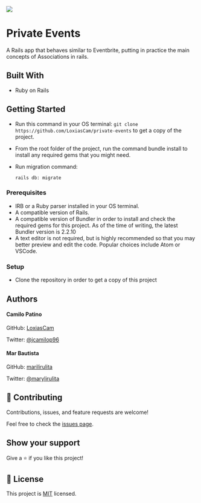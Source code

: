 ![](https://img.shields.io/badge/Microverse-blueviolet)

# Private Events
A Rails app that behaves similar to Eventbrite, putting in practice the main concepts of Associations in rails. 

## Built With

- Ruby on Rails


## Getting Started

- Run this command in your OS terminal: `git clone https://github.com/LoxiasCam/private-events` to get a copy of the project.
- From the root folder of the project, run the command bundle install to install any required gems that you might need.
- Run migration command: 

  ```
  rails db: migrate
  ```

### Prerequisites

* IRB or a Ruby parser installed in your OS terminal.
* A compatible version of Rails.
* A compatible version of Bundler in order to install and check the required gems for this project. As of the time of writing, the latest Bundler version is 2.2.10
* A text editor is not required, but is highly recommended so that you may better preview and edit the code. Popular choices include Atom or VSCode.

### Setup

* Clone the repository in order to get a copy of this project

## Authors

#### Camilo Patino
GitHub: [LoxiasCam](https://github.com/LoxiasCam)

Twitter: [@jcamilop96](https://twitter.com/jcamilop96)

#### Mar Bautista
GitHub: [marilirulita](https://github.com/marilirulita)

Twitter: [@marylirulita](https://twitter.com/marylirulita)

## 🤝 Contributing

Contributions, issues, and feature requests are welcome!

Feel free to check the [issues page](https://github.com/LoxiasCam/private-events/issues).

## Show your support

Give a ⭐️ if you like this project!

## 📝 License

This project is [MIT](LICENSE) licensed.

